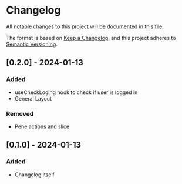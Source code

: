 # Changelog

All notable changes to this project will be documented in this file.

The format is based on [Keep a Changelog](https://keepachangelog.com/en/1.0.0/),
and this project adheres to [Semantic Versioning](https://semver.org/spec/v2.0.0.html).

## [0.2.0] - 2024-01-13

### Added

- useCheckLoging hook to check if user is logged in
- General Layout

### Removed

- Pene actions and slice

## [0.1.0] - 2024-01-13

### Added

- Changelog itself
